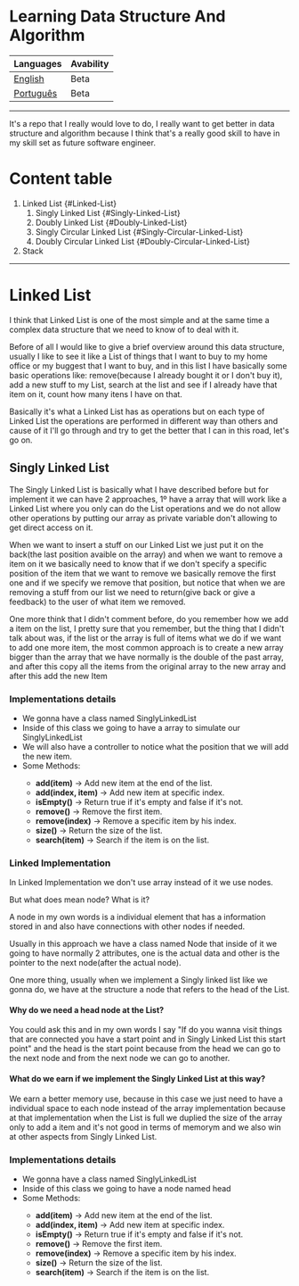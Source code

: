 # Learning Data Structure And Algorithm

|Languages|Avability|
|---------|---------|
|[English]() | Beta |
|[Português]() | Beta |

***

It's a repo that I really would love to do, I really want to get better in data structure and algorithm because I think that's a really good skill to have in my skill set as future software engineer.

# Content table

1. Linked List {#Linked-List}
   1. Singly Linked List {#Singly-Linked-List}
   2. Doubly Linked List {#Doubly-Linked-List}
   3. Singly Circular Linked List {#Singly-Circular-Linked-List}
   4. Doubly Circular Linked List {#Doubly-Circular-Linked-List}
2. Stack


***


<h1 id="Linked-List">Linked List</h1>

<p>I think that Linked List is one of the most simple and at the same time a complex data structure that we need to know of to deal with it.</p>

<p>Before of all I would like to give a brief overview around this data structure, usually I like to see it like a List of things that I want to buy to my home office or my buggest that I want to buy, and in this list I have basically some basic operations like: remove(because I already bought it or I don't buy it), add a new stuff to my List, search at the list and see if I already have that item on it, count how many itens I have on that.</p>

<p>Basically it's what a Linked List has as operations but on each type of Linked List the operations are performed in different way than others and cause of it I'll go through and try to get the better that I can in this road, let's go on.</p>

<h2 id="Singly-Linked-List">Singly Linked List</h2>

<p>The Singly Linked List is basically what I have described before but for implement it we can have 2 approaches, 1º have a array that will work like a Linked List where you only can do the List operations and we do not allow other operations by putting our array as private variable don't allowing to get direct access on it.</p>

<p>When we want to insert a stuff on our Linked List we just put it on the back(the last position avaible on the array) and when we want to remove a item on it we basically need to know that if we don't specify a specific position of the item that we want to remove we basically remove the first one and if we specify we remove that position, but notice that when we are removing a stuff from our list we need to return(give back or give a feedback) to the user of what item we removed.</p>

<p>One more think that I didn't comment before, do you remember how we add a item on the list, I pretty sure that you remember, but the thing that I didn't talk about was, if the list or the array is full of items what we do if we want to add one more item, the most common approach is to create a new array bigger than the array that we have normally is the double of the past array, and after this copy all the items from the original array to the new array and after this add the new Item</p>

<h3>Implementations details</h3>
<ul>
   <li>We gonna have a class named SinglyLinkedList</li>
   <li>Inside of this class we going to have a array to simulate our SinglyLinkedList</li>
   <li>We will also have a controller to notice what the position that we will add the new item.</li>
   <li>Some Methods:</li>
   <ul>
      <li><strong>add(item)</strong> -> Add new item at the end of the list.</li>
      <li><strong>add(index, item)</strong> -> Add new item at specific index.</li>
      <li><strong>isEmpty()</strong> -> Return true if it's empty and false if it's not.</li>
      <li><strong>remove()</strong> -> Remove the first item.</li>
      <li><strong>remove(index)</strong> -> Remove a specific item by his index.</li>
      <li><strong>size()</strong> -> Return the size of the list.</li>
      <li><strong>search(item)</strong> -> Search if the item is on the list.</li>
   </ul>
</ul>

<h3>Linked Implementation</h3>

<p>In Linked Implementation we don't use array instead of it we use nodes.</p>
<p>But what does mean node? What is it?</p>
<p>A node in my own words is a individual element that has a information stored in and also have connections with other nodes if needed.</p>
<p>Usually in this approach we have a class named Node that inside of it we going to have normally 2 attributes, one is the actual data and other is the pointer to the next node(after the actual node).</p>

<p>One more thing, usually when we implement a Singly linked list like we gonna do, we have at the structure a node that refers to the head of the List. </p>

<h4>Why do we need a head node at the List?</h4>
<p>You could ask this and in my own words I say "If do you wanna visit things that are connected you have a start point and in Singly Linked List this start point" and the head is the start point because from the head we can go to the next node and from the next node we can go to another.</p>

<h4>What do we earn if we implement the Singly Linked List at this way?</h4>
<p>We earn a better memory use, because in this case we just need to have a individual space to each node instead of the array implementation because at that implementation when the List is full we duplied the size of the array only to add a item and it's not good in terms of memorym and we also win at other aspects from Singly Linked List.</p>


<h3>Implementations details</h3>
<ul>
   <li>We gonna have a class named SinglyLinkedList</li>
   <li>Inside of this class we going to have a node named head</li>
   <li>Some Methods:</li>
   <ul>
      <li><strong>add(item)</strong> -> Add new item at the end of the list.</li>
      <li><strong>add(index, item)</strong> -> Add new item at specific index.</li>
      <li><strong>isEmpty()</strong> -> Return true if it's empty and false if it's not.</li>
      <li><strong>remove()</strong> -> Remove the first item.</li>
      <li><strong>remove(index)</strong> -> Remove a specific item by his index.</li>
      <li><strong>size()</strong> -> Return the size of the list.</li>
      <li><strong>search(item)</strong> -> Search if the item is on the list.</li>
   </ul>
</ul>